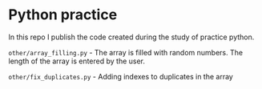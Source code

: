 # Python practice
In this repo I publish the code created during the study of practice python.

`other/array_filling.py` - The array is filled with random numbers. The length of the array is entered by the user.

`other/fix_duplicates.py` - Adding indexes to duplicates in the array
